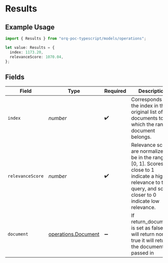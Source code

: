 # Results

## Example Usage

```typescript
import { Results } from "orq-poc-typescript/models/operations";

let value: Results = {
  index: 1173.20,
  relevanceScore: 1070.04,
};
```

## Fields

| Field                                                                                                                                                               | Type                                                                                                                                                                | Required                                                                                                                                                            | Description                                                                                                                                                         |
| ------------------------------------------------------------------------------------------------------------------------------------------------------------------- | ------------------------------------------------------------------------------------------------------------------------------------------------------------------- | ------------------------------------------------------------------------------------------------------------------------------------------------------------------- | ------------------------------------------------------------------------------------------------------------------------------------------------------------------- |
| `index`                                                                                                                                                             | *number*                                                                                                                                                            | :heavy_check_mark:                                                                                                                                                  | Corresponds to the index in the original list of documents to which the ranked document belongs.                                                                    |
| `relevanceScore`                                                                                                                                                    | *number*                                                                                                                                                            | :heavy_check_mark:                                                                                                                                                  | Relevance scores are normalized to be in the range [0, 1]. Scores close to 1 indicate a high relevance to the query, and scores closer to 0 indicate low relevance. |
| `document`                                                                                                                                                          | [operations.Document](../../models/operations/document.md)                                                                                                          | :heavy_minus_sign:                                                                                                                                                  | If return_documents is set as false this will return none, if true it will return the documents passed in                                                           |
